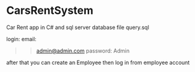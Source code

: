 # CarsRentSystem

Car Rent app in C# and sql server
database file query.sql



login:
email:
  >> admin@admin.com
password:
  >> Admin


after that you can create an Employee then log in from employee account
